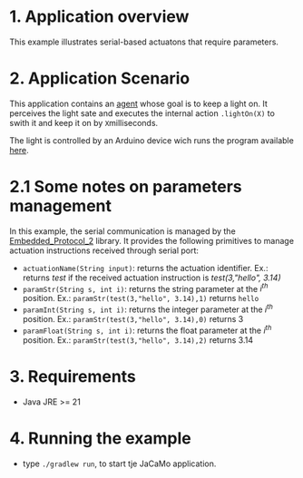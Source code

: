 # 1. Application overview
This example illustrates serial-based actuatons that require parameters.

# 2. Application Scenario
This application contains an [agent](https://github.com/embedded-mas/cp-bdi-by-example/blob/main/serial-device/serial-actuation-with-parameters/src/agt/sample_agent.asl) whose goal is to keep a light on. It perceives the light sate and executes the internal action `.lightOn(X)` to swith it and keep it on by `X`milliseconds.

The light is controlled by an Arduino device wich runs the program available [here](https://github.com/embedded-mas/cp-bdi-by-example/blob/main/serial-device/serial-actuation-with-parameters/arduino/lights/lights.ino).

# 2.1 Some notes on parameters management
In this example, the serial communication is managed by the [Embedded_Protocol_2](https://github.com/embedded-mas/embedded-mas/tree/master/src/arduino/Embedded_Protocol_2) library. It provides the following primitives to manage actuation instructions received through serial port:
- `actuationName(String input)`: returns the actuation identifier. Ex.: returns *test* if the received actuation instruction is *test(3,"hello", 3.14)*
- `paramStr(String s, int i)`: returns the string parameter at the $i^{th}$ position. Ex.: `paramStr(test(3,"hello", 3.14),1)` returns `hello`
- `paramInt(String s, int i)`: returns the integer parameter at the $i^{th}$ position. Ex.: `paramStr(test(3,"hello", 3.14),0)` returns 3
- `paramFloat(String s, int i)`: returns the float parameter at the $i^{th}$ position. Ex.: `paramStr(test(3,"hello", 3.14),2)` returns 3.14

# 3. Requirements
- Java JRE >= 21

# 4. Running the example
- type `./gradlew run`, to start tje JaCaMo application.
